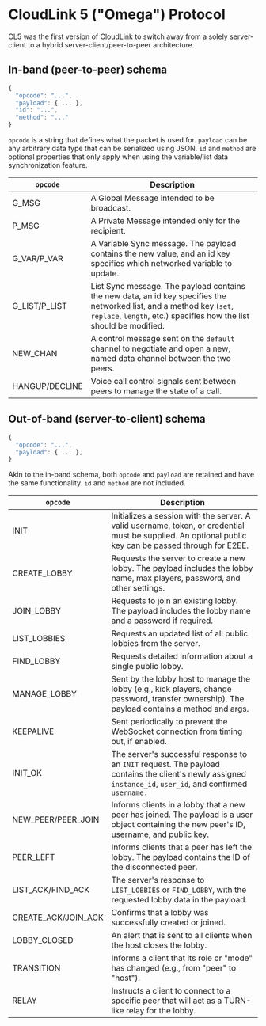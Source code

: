 # CloudLink 5 ("Omega") Protocol
CL5 was the first version of CloudLink to switch away from a solely server-client to a hybrid server-client/peer-to-peer architecture. 

## In-band (peer-to-peer) schema
```js
{
  "opcode": "...",
  "payload": { ... },
  "id": "...",
  "method": "..."
}
```

`opcode` is a string that defines what the packet is used for. 
`payload` can be any arbitrary data type that can be serialized using JSON.
`id` and `method` are optional properties that only apply when using the variable/list data synchronization feature.

| `opcode`       | Description                                                                                                                                                                                  |
| -------------- | -------------------------------------------------------------------------------------------------------------------------------------------------------------------------------------------- |
| G_MSG          | A Global Message intended to be broadcast.                                                                                                                                                   |
| P_MSG          | A Private Message intended only for the recipient.                                                                                                                                           |
| G_VAR/P_VAR    | A Variable Sync message. The payload contains the new value, and an id key specifies which networked variable to update.                                                                     |
| G_LIST/P_LIST  | List Sync message. The payload contains the new data, an id key specifies the networked list, and a method key (`set`, `replace`, `length`, etc.) specifies how the list should be modified. | 
| NEW_CHAN       | A control message sent on the `default` channel to negotiate and open a new, named data channel between the two peers.                                                                       |
| HANGUP/DECLINE | Voice call control signals sent between peers to manage the state of a call.                                                                                                                 |

## Out-of-band (server-to-client) schema
```js
{
  "opcode": "...",
  "payload": { ... },
}
```

Akin to the in-band schema, both `opcode` and `payload` are retained and have the same functionality. `id` and `method` are not included.

| `opcode`            | Description                                                                                                                                                 |
| ------------------- | ----------------------------------------------------------------------------------------------------------------------------------------------------------- |
| INIT                | Initializes a session with the server. A valid username, token, or credential must be supplied. An optional public key can be passed through for E2EE.      |  
| CREATE_LOBBY        | Requests the server to create a new lobby. The payload includes the lobby name, max players, password, and other settings.                                  |
| JOIN_LOBBY          | Requests to join an existing lobby. The payload includes the lobby name and a password if required.                                                         |
| LIST_LOBBIES        | Requests an updated list of all public lobbies from the server.                                                                                             |
| FIND_LOBBY          | Requests detailed information about a single public lobby.                                                                                                  |
| MANAGE_LOBBY        | Sent by the lobby host to manage the lobby (e.g., kick players, change password, transfer ownership). The payload contains a method and args.               |
| KEEPALIVE           | Sent periodically to prevent the WebSocket connection from timing out, if enabled.                                                                          |
| INIT_OK             | The server's successful response to an `INIT` request. The payload contains the client's newly assigned `instance_id`, `user_id`, and confirmed `username.` |
| NEW_PEER/PEER_JOIN  | Informs clients in a lobby that a new peer has joined. The payload is a user object containing the new peer's ID, username, and public key.                 |
| PEER_LEFT           | Informs clients that a peer has left the lobby. The payload contains the ID of the disconnected peer.                                                       |
| LIST_ACK/FIND_ACK   | The server's response to `LIST_LOBBIES` or `FIND_LOBBY`, with the requested lobby data in the payload.                                                      |
| CREATE_ACK/JOIN_ACK | Confirms that a lobby was successfully created or joined.                                                                                                   |
| LOBBY_CLOSED        | An alert that is sent to all clients when the host closes the lobby.                                                                                        |
| TRANSITION          | Informs a client that its role or "mode" has changed (e.g., from "peer" to "host").                                                                         |
| RELAY               | Instructs a client to connect to a specific peer that will act as a TURN-like relay for the lobby.                                                          |
